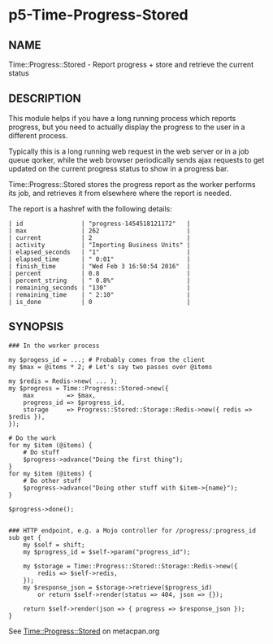 p5-Time-Progress-Stored
=======================

## NAME

Time::Progress::Stored - Report progress + store and retrieve the current status

## DESCRIPTION

This module helps if you have a long running process which reports
progress, but you need to actually display the progress to the user in a
different process.

Typically this is a long running web request in the web server or in a
job queue qorker, while the web browser periodically sends ajax requests
to get updated on the current progress status to show in a progress bar.

Time::Progress::Stored stores the progress report as the worker performs
its job, and retrieves it from elsewhere where the report is needed.

The report is a hashref with the following details:

    | id                | "progress-1454518121172"   |
    | max               | 262                        |
    | current           | 2                          |
    | activity          | "Importing Business Units" |
    | elapsed_seconds   | "1"                        |
    | elapsed_time      | " 0:01"                    |
    | finish_time       | "Wed Feb 3 16:50:54 2016"  |
    | percent           | 0.8                        |
    | percent_string    | " 0.8%"                    |
    | remaining_seconds | "130"                      |
    | remaining_time    | " 2:10"                    |
    | is_done           | 0                          |

## SYNOPSIS

    ### In the worker process

    my $progess_id = ...; # Probably comes from the client
    my $max = @items * 2; # Let's say two passes over @items

    my $redis = Redis->new( ... );
    my $progress = Time::Progress::Stored->new({
        max         => $max,
        progress_id => $progress_id,
        storage     => Progress::Stored::Storage::Redis->new({ redis => $redis }),
    });

    # Do the work
    for my $item (@items) {
        # Do stuff
        $progress->advance("Doing the first thing");
    }
    for my $item (@items) {
        # Do other stuff
        $progress->advance("Doing other stuff with $item->{name}");
    }

    $progress->done();


    ### HTTP endpoint, e.g. a Mojo controller for /progress/:progress_id
    sub get {
        my $self = shift;
        my $progress_id = $self->param("progress_id");

        my $storage = Time::Progress::Stored::Storage::Redis->new({
            redis => $self->redis,
        });
        my $response_json = $storage->retrieve($progress_id)
            or return $self->render(status => 404, json => {});

        return $self->render(json => { progress => $response_json });
    }

See [Time::Progress::Stored](https://metacpan.org/pod/Time::Progress::Stored) on metacpan.org

